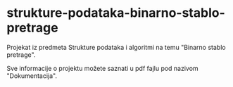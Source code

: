 # strukture-podataka-binarno-stablo-pretrage
Projekat iz predmeta Strukture podataka i algoritmi na temu "Binarno stablo pretrage".

Sve informacije o projektu možete saznati u pdf fajlu pod nazivom "Dokumentacija".
